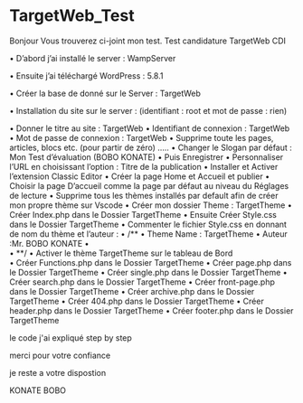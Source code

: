 # TargetWeb_Test

Bonjour Vous trouverez ci-joint mon test.
Test candidature TargetWeb
CDI


•	D’abord j’ai installé le server :  WampServer

•	Ensuite j’ai téléchargé WordPress : 5.8.1

•	Créer la base de donné sur le Server : TargetWeb

•	Installation du site sur le server : (identifiant : root et mot de passe : rien)

•	Donner le titre au site : TargetWeb
•	Identifiant de connexion : TargetWeb
•	Mot de passe de connexion : TargetWeb
•	Supprime toute les pages, articles, blocs etc. (pour partir de zéro) …..
•	Changer le Slogan par défaut : Mon Test d’évaluation (BOBO KONATE)
•	Puis Enregistrer 
•	Personnaliser l’URL en choisissant  l’option : Titre de la publication
•	Installer et Activer l’extension Classic Editor
•	Créer la page Home et Accueil  et publier 
•	Choisir la page D’accueil comme la page par défaut au niveau du Réglages de lecture
•	Supprime tous les thèmes installés par default afin de créer mon propre thème sur Vscode
•	Créer mon dossier Theme : TargetTheme
•	Créer Index.php dans le Dossier TargetTheme
•	Ensuite Créer Style.css dans le Dossier TargetTheme
•	Commenter  le fichier Style.css  en donnant de nom du thème et l’auteur : 
•	/**
•	Theme Name : TargetTheme
•	Auteur :Mr. BOBO KONATE
•	
•	**/
•	Activer le thème TargetTheme sur le tableau de Bord  
•	Créer Functions.php dans le Dossier TargetTheme
•	Créer page.php dans le Dossier TargetTheme
•	Créer single.php dans le Dossier TargetTheme
•	Créer search.php dans le Dossier TargetTheme
•	Créer front-page.php dans le Dossier TargetTheme
•	Créer archive.php dans le Dossier TargetTheme
•	Créer 404.php dans le Dossier TargetTheme
•	Créer header.php dans le Dossier TargetTheme
•	Créer footer.php dans le Dossier TargetTheme



le code j'ai expliqué step by step



merci pour votre confiance 


je reste a votre dispostion 


KONATE BOBO
